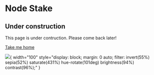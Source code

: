 # Node Stake <Badge type="danger" text="devnet" vertical="middle" />

## Under construction

This page is under contruction. Please come back later!

[Take me home](/)

![](/assets/construction.gif){ width="100" style="display: block; margin: 0 auto; filter: invert(55%) sepia(52%) saturate(431%) hue-rotate(101deg) brightness(94%) contrast(96%);"  }
